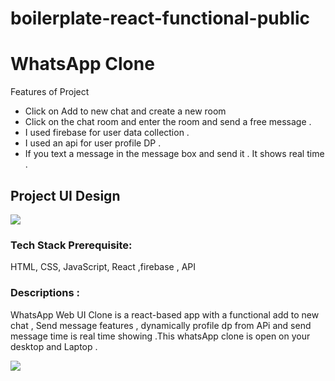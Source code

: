 # boilerplate-react-functional-public

<h1>WhatsApp Clone</h1>
<p>Features of Project</p>
<ul>
<li>Click on Add to new chat and create a new room  </li>
<li>Click on the chat room and enter the room and send a free message .</li>
<li>I used firebase for user data collection .</li>
<li>I used an api for user profile DP .</li>
<li>If you text a message in the message box and send it . It shows real time .</li>
</ul>
<h2>Project UI Design</h2>
<img src="https://spiky-theory-17e.notion.site/image/https%3A%2F%2Fs3-us-west-2.amazonaws.com%2Fsecure.notion-static.com%2Fc60d8c66-19cb-48dc-918b-101f77d1d0ce%2FTA_(2).png?id=e0768daf-afef-4910-89a3-618f4a11a7e6&table=block&spaceId=7c10cb66-b136-4012-8662-1f199364e360&width=2000&userId=&cache=v2">

<h3>Tech Stack Prerequisite:</h3><p> HTML, CSS, JavaScript, React ,firebase , API</p>

<h3>Descriptions :</h3> <p>WhatsApp Web UI Clone is a react-based app with a functional add to new chat , Send message features , dynamically profile dp from APi and send message time is real time showing  .This whatsApp  clone is open on your desktop and Laptop .</p>
<img src="https://ornate-tanuki-eea4f6.netlify.app/">

 
